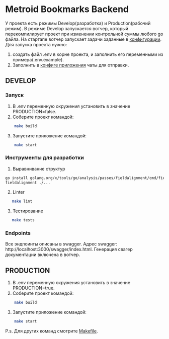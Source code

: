 # Metroid Bookmarks Backend

У проекта есть режимы Develop(разработка) и Production(рабочий режим).
В режиме Develop запускается вотчер, который перекомпилирует проект при изменении контрольной суммы любого go файла.
На стартапе вотчер запускает задачи заданные в [конфигурации](/conf/.air.toml).
Для запуска проекта нужно:

1. создать файл .env в корне проекта, и заполнить его переменными из примера(.env.example).
2. Заполнить в [конфиге приложения](/conf/app_config.json) чаты для отправки.

## DEVELOP

### Запуск

1. В .env переменную окружения установить в значение PRODUCTION=false.
2. Соберите проект командой:

```bash
    make build
```

3. Запустите приложение командой:

```bash
    make start
```

### Инструменты для разработки

1. Выравнивание структур

```bash
go install golang.org/x/tools/go/analysis/passes/fieldalignment/cmd/fieldalignment@latest
fieldalignment ./...
```

2. Linter

```bash
   make lint
```

3. Тестирование

```bash
   make tests
```

### Endpoints

Все эндпоинты описаны в swagger. Адрес swagger: http://localhost:3000/swagger/index.html.
Генерация свагер документации включена в вотчер.

## PRODUCTION

1. В .env переменную окружения установить в значение PRODUCTION=true.
2. Соберите проект командой:

```bash
    make build
```

3. Запустите приложение командой:

```bash
    make start
```

P.s. Для других команд смотрите [Makefile](Makefile).